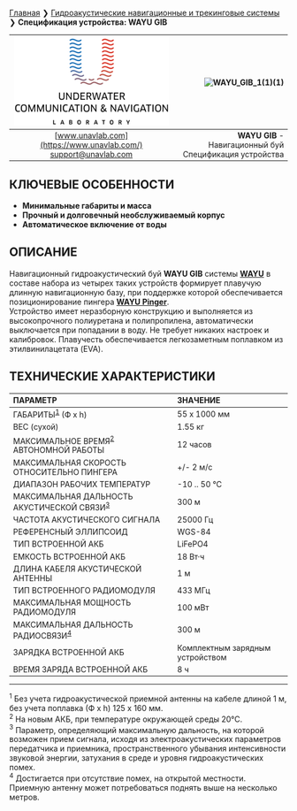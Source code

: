 [Главная](/README_RU) ❯ [Гидроакустические навигационные и трекинговые системы](/navigation_and_tracking_systems_ru) ❯ **Спецификация устройства: WAYU GIB**

<div style="page-break-after: always;"></div>

| ![logo](/documentation/sm_logo.png) | ![WAYU_GIB_1(1)(1)](https://github.com/user-attachments/assets/2adaa0a0-2f97-4ba9-897c-cd4edc409028) |
| :---: | ---: |
| [www.unavlab.com](https://www.unavlab.com/) <br/> [support@unavlab.com](mailto:support@unavlab.com) | **WAYU GIB** - Навигационный буй <br/> Спецификация устройства |

## КЛЮЧЕВЫЕ ОСОБЕННОСТИ

* **Минимальные габариты и масса**
* **Прочный и долговечный  необслуживаемый корпус**
* **Автоматическое включение от воды**

## ОПИСАНИЕ

Навигационный гидроакустический буй **WAYU GIB** системы **[WAYU](WAYU_DataBrief_ru.md)** в составе набора из четырех таких устройств формирует плавучую длинную навигационную базу, при поддержке которой обеспечивается позиционирование пингера **[WAYU Pinger](WAYU_Pinger_Specification_ru.md)**.  
Устройство имеет неразборную конструкцию и выполняется из высокопрочного полиуретана и полипропилена, автоматически выключается при попадании в воду. Не требует никаких настроек и калибровок. Плавучесть обеспечивается легкозаметным поплавком из этилвинилацетата (EVA).

<div style="page-break-after: always;"></div>

## ТЕХНИЧЕСКИЕ ХАРАКТЕРИСТИКИ

| ПАРАМЕТР | ЗНАЧЕНИЕ |
| :--- | :--- |
| ГАБАРИТЫ<sup>[1](#footnote1)</sup> (Ф х h) | 55 x 1000 мм |
| ВЕС (сухой) | 1.55 кг |
| МАКСИМАЛЬНОЕ ВРЕМЯ<sup>[2](#footnote2)</sup> АВТОНОМНОЙ РАБОТЫ | 12 часов |
| МАКСИМАЛЬНАЯ СКОРОСТЬ ОТНОСИТЕЛЬНО ПИНГЕРА | +/- 2 м/с  |
| ДИАПАЗОН РАБОЧИХ ТЕМПЕРАТУР | -10 .. 50 °С |
| МАКСИМАЛЬНАЯ ДАЛЬНОСТЬ АКУСТИЧЕСКОЙ СВЯЗИ<sup>[3](#footnote3)</sup> | 300 м |
| ЧАСТОТА АКУСТИЧЕСКОГО СИГНАЛА | 25000 Гц |
| РЕФЕРЕНСНЫЙ ЭЛЛИПСОИД | WGS-84 |
| ТИП ВСТРОЕННОЙ АКБ | LiFePO4 |
| ЕМКОСТЬ ВСТРОЕННОЙ АКБ | 18 Вт·ч |
| ДЛИНА КАБЕЛЯ АКУСТИЧЕСКОЙ АНТЕННЫ | 1 м |
| ТИП ВСТРОЕННОГО РАДИОМОДУЛЯ | 433 МГц |
| МАКСИМАЛЬНАЯ МОЩНОСТЬ РАДИОМОДУЛЯ | 100 мВт |
| МАКСИМАЛЬНАЯ ДАЛЬНОСТЬ РАДИОСВЯЗИ<sup>[4](#footnote4)</sup> | 300 м |
| ЗАРЯДКА ВСТРОЕННОЙ АКБ | Комплектным зарядным устройством |
| ВРЕМЯ ЗАРЯДА ВСТРОЕННОЙ АКБ | 8 ч |

________________
<a name="footnote1"><sup>1</sup></a> Без учета гидроакустической приемной антенны на кабеле длиной 1 м, без учета поплавка (Ф х h) 125 х 160 мм.  
<a name="footnote2"><sup>2</sup></a> На новым АКБ, при температуре окружающей среды 20°С.  
<a name="footnote3"><sup>3</sup></a> Параметр, определяющий максимальную дальность, на которой возможен прием сигнала, исходя из электроакустических параметров передатчика и приемника, пространственного убывания интенсивности звуковой энергии, затухания в среде и уровня гидроакустических помех.  
<a name="footnote4"><sup>4</sup></a> Достигается при отсутствие помех, на открытой местности. Приемную антенну может потребоваться поднять выше на несколько метров. 

<div style="page-break-after: always;"></div>
